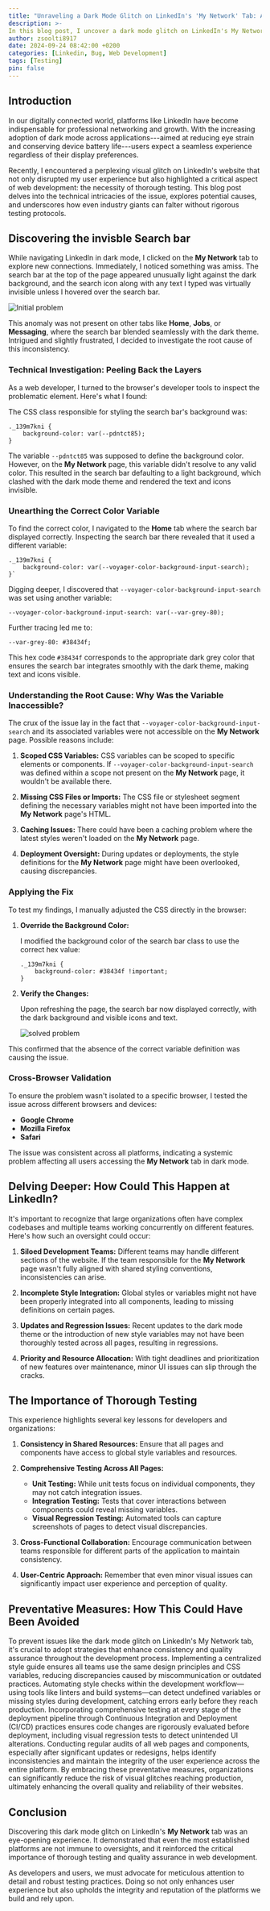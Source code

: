 ```yaml
---
title: "Unraveling a Dark Mode Glitch on LinkedIn's 'My Network' Tab: A Deep Dive into the Importance of Thorough Testing"
description: >-
In this blog post, I uncover a dark mode glitch on LinkedIn's My Network tab, where the search bar's background color renders text and icons invisible. I dive into the technical details of the issue—explaining how a missing CSS variable caused the problem, why it wasn't accessible on this specific page, and how I traced and applied the correct color from other working tabs. This experience highlights the crucial importance of thorough testing in web development to prevent such issues from reaching production, even in large organizations like LinkedIn.
author: zsoolti8917
date: 2024-09-24 08:42:00 +0200
categories: [Linkedin, Bug, Web Development]
tags: [Testing]
pin: false
---
```



## **Introduction**

In our digitally connected world, platforms like LinkedIn have become indispensable for professional networking and growth. With the increasing adoption of dark mode across applications---aimed at reducing eye strain and conserving device battery life---users expect a seamless experience regardless of their display preferences.

Recently, I encountered a perplexing visual glitch on LinkedIn's website that not only disrupted my user experience but also highlighted a critical aspect of web development: the necessity of thorough testing. This blog post delves into the technical intricacies of the issue, explores potential causes, and underscores how even industry giants can falter without rigorous testing protocols.


## **Discovering the invisble Search bar**

While navigating LinkedIn in dark mode, I clicked on the **My Network** tab to explore new connections. Immediately, I noticed something was amiss. The search bar at the top of the page appeared unusually light against the dark background, and the search icon along with any text I typed was virtually invisible unless I hovered over the search bar.

![Initial problem](../assets/img/LinkedinBug1.PNG)

This anomaly was not present on other tabs like **Home**, **Jobs**, or **Messaging**, where the search bar blended seamlessly with the dark theme. Intrigued and slightly frustrated, I decided to investigate the root cause of this inconsistency.


### **Technical Investigation: Peeling Back the Layers**

As a web developer, I turned to the browser's developer tools to inspect the problematic element. Here's what I found:

The CSS class responsible for styling the search bar's background was:

```
._139m7kni {
    background-color: var(--pdntct85);
}
```
The variable `--pdntct85` was supposed to define the background color. However, on the **My Network** page, this variable didn't resolve to any valid color. This resulted in the search bar defaulting to a light background, which clashed with the dark mode theme and rendered the text and icons invisible.


### **Unearthing the Correct Color Variable**

To find the correct color, I navigated to the **Home** tab where the search bar displayed correctly. Inspecting the search bar there revealed that it used a different variable:

```
._139m7kni {
    background-color: var(--voyager-color-background-input-search);
}`
```
Digging deeper, I discovered that `--voyager-color-background-input-search` was set using another variable:


```
--voyager-color-background-input-search: var(--var-grey-80);
```
Further tracing led me to:

```
--var-grey-80: #38434f;
```
This hex code `#38434f` corresponds to the appropriate dark grey color that ensures the search bar integrates smoothly with the dark theme, making text and icons visible.


### **Understanding the Root Cause: Why Was the Variable Inaccessible?**

The crux of the issue lay in the fact that `--voyager-color-background-input-search` and its associated variables were not accessible on the **My Network** page. Possible reasons include:

1.  **Scoped CSS Variables:** CSS variables can be scoped to specific elements or components. If `--voyager-color-background-input-search` was defined within a scope not present on the **My Network** page, it wouldn't be available there.

2.  **Missing CSS Files or Imports:** The CSS file or stylesheet segment defining the necessary variables might not have been imported into the **My Network** page's HTML.

3.  **Caching Issues:** There could have been a caching problem where the latest styles weren't loaded on the **My Network** page.

4.  **Deployment Oversight:** During updates or deployments, the style definitions for the **My Network** page might have been overlooked, causing discrepancies.


### **Applying the Fix**

To test my findings, I manually adjusted the CSS directly in the browser:

1.  **Override the Background Color:**

    I modified the background color of the search bar class to use the correct hex value:
    ```
    ._139m7kni {
        background-color: #38434f !important;
    }
    ```
2.  **Verify the Changes:**

    Upon refreshing the page, the search bar now displayed correctly, with the dark background and visible icons and text.

    ![solved problem](../assets/img/LinkedInBugSovled.PNG)

This confirmed that the absence of the correct variable definition was causing the issue.


### **Cross-Browser Validation**

To ensure the problem wasn't isolated to a specific browser, I tested the issue across different browsers and devices:

-   **Google Chrome**
-   **Mozilla Firefox**
-   **Safari**

The issue was consistent across all platforms, indicating a systemic problem affecting all users accessing the **My Network** tab in dark mode.


## **Delving Deeper: How Could This Happen at LinkedIn?**

It's important to recognize that large organizations often have complex codebases and multiple teams working concurrently on different features. Here's how such an oversight could occur:

1.  **Siloed Development Teams:** Different teams may handle different sections of the website. If the team responsible for the **My Network** page wasn't fully aligned with shared styling conventions, inconsistencies can arise.

2.  **Incomplete Style Integration:** Global styles or variables might not have been properly integrated into all components, leading to missing definitions on certain pages.

3.  **Updates and Regression Issues:** Recent updates to the dark mode theme or the introduction of new style variables may not have been thoroughly tested across all pages, resulting in regressions.

4.  **Priority and Resource Allocation:** With tight deadlines and prioritization of new features over maintenance, minor UI issues can slip through the cracks.


## **The Importance of Thorough Testing**

This experience highlights several key lessons for developers and organizations:

1.  **Consistency in Shared Resources:** Ensure that all pages and components have access to global style variables and resources.

2.  **Comprehensive Testing Across All Pages:**

    -   **Unit Testing:** While unit tests focus on individual components, they may not catch integration issues.
    -   **Integration Testing:** Tests that cover interactions between components could reveal missing variables.
    -   **Visual Regression Testing:** Automated tools can capture screenshots of pages to detect visual discrepancies.
3.  **Cross-Functional Collaboration:** Encourage communication between teams responsible for different parts of the application to maintain consistency.

4.  **User-Centric Approach:** Remember that even minor visual issues can significantly impact user experience and perception of quality.


## **Preventative Measures: How This Could Have Been Avoided**

To prevent issues like the dark mode glitch on LinkedIn's My Network tab, it's crucial to adopt strategies that enhance consistency and quality assurance throughout the development process. Implementing a centralized style guide ensures all teams use the same design principles and CSS variables, reducing discrepancies caused by miscommunication or outdated practices. Automating style checks within the development workflow—using tools like linters and build systems—can detect undefined variables or missing styles during development, catching errors early before they reach production. Incorporating comprehensive testing at every stage of the deployment pipeline through Continuous Integration and Deployment (CI/CD) practices ensures code changes are rigorously evaluated before deployment, including visual regression tests to detect unintended UI alterations. Conducting regular audits of all web pages and components, especially after significant updates or redesigns, helps identify inconsistencies and maintain the integrity of the user experience across the entire platform. By embracing these preventative measures, organizations can significantly reduce the risk of visual glitches reaching production, ultimately enhancing the overall quality and reliability of their websites.

## **Conclusion**

Discovering this dark mode glitch on LinkedIn's **My Network** tab was an eye-opening experience. It demonstrated that even the most established platforms are not immune to oversights, and it reinforced the critical importance of thorough testing and quality assurance in web development.

As developers and users, we must advocate for meticulous attention to detail and robust testing practices. Doing so not only enhances user experience but also upholds the integrity and reputation of the platforms we build and rely upon.